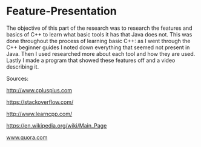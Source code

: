 # Feature-Presentation
The objective of this part of the research was to research the features and basics of C++ to learn what basic tools it has that Java does not. This was done throughout the process of learning basic C++: as I went through the C++ beginner guides I noted down everything that seemed not present in Java. Then I used researched more about each tool and how they are used. Lastly I made a program that showed these features off and a video describing it.


Sources:

http://www.cplusplus.com

https://stackoverflow.com/ 

http://www.learncpp.com/

https://en.wikipedia.org/wiki/Main_Page 

www.quora.com
